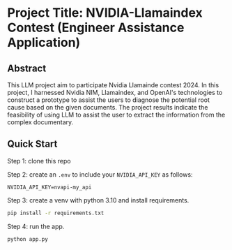 # Project Title: NVIDIA-Llamaindex Contest (Engineer Assistance Application)

## Abstract

This LLM project aim to participate Nvidia Llamainde contest 2024. In this project, I harnessed Nvidia NIM, Llamaindex, and OpenAI's technologies to construct a prototype to assist the users to diagnose the potential root cause based on the given documents. The project results indicate the feasibility of using LLM to assist the user to extract the information from the complex documentary.

## Quick Start

Step 1: clone this repo

Step 2: create an `.env` to include your `NVIDIA_API_KEY` as follows:

```
NVIDIA_API_KEY=nvapi-my_api
```

Step 3: create a venv with python 3.10 and install requirements.

``` bash
pip install -r requirements.txt
```

Step 4: run the app.

``` bash
python app.py
```

